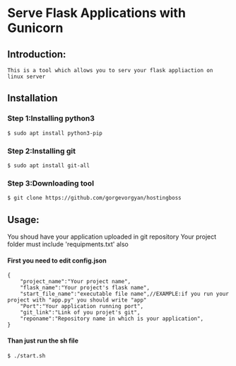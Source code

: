 # **Serve Flask Applications with Gunicorn**


## Introduction:
	This is a tool which allows you to serv your flask appliaction on linux server

## Installation

### Step 1:Installing python3

```
$ sudo apt install python3-pip
```

### Step 2:Installing git

```
$ sudo apt install git-all
``` 
### Step 3:Downloading tool

```
$ git clone https://github.com/gorgevorgyan/hostingboss
```

## Usage:
You shoud have your application uploaded in git repository
Your project folder must include 'requipments.txt' also

#### First you need to edit config.json

```
{
	"project_name":"Your project name",
	"flask_name":"Your project's flask name",
	"start_file_name":"executable file name",//EXAMPLE:if you run your project with "app.py" you should write "app"
	"Port":"Your application running port",
	"git_link":"Link of you projet's git",
	"reponame":"Repository name in which is your application",
}
```
#### Than just run the sh file

```
$ ./start.sh
```
